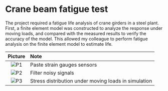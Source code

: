 # Crane beam fatigue test

The project required a fatigue life analysis of crane girders in a steel plant. First, a finite element model was constructed to analyze the response under moving loads, and compared with the measured results to verify the accuracy of the model. This allowed my colleague to perform fatigue analysis on the finite element model to estimate life.

| Picture | Note|
| :---:   | :--- |
| ![P1](https://he-zihao.github.io/ResearchesProjects/image/4-1.jpg) | Paste strain gauges sensors |
| ![P2](https://he-zihao.github.io/ResearchesProjects/image/4-2.jpg) | Filter noisy signals |
| ![P3](https://he-zihao.github.io/ResearchesProjects/image/4-3.jpg) | Stress distribution under moving loads in simulation |
